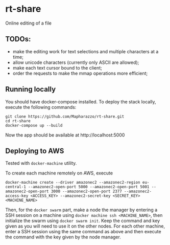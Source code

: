 # rt-share
Online editing of a file

## TODOs:
- make the editing work for text selections and multiple characters at a time;
- allow unicode characters (currently only ASCII are allowed);
- make each text cursor bound to the client;
- order the requests to make the mmap operations more efficient;

## Running locally
You should have docker-compose installed. To deploy the stack locally, execute the following commands:

```
git clone https://github.com/Mapharazzo/rt-share.git
cd rt-share
docker-compose up --build
```

Now the app should be available at http://localhost:5000

## Deploying to AWS
Tested with `docker-machine` utility.

To create each machine remotely on AWS, execute

```
docker-machine create --driver amazonec2 --amazonec2-region eu-central-1 --amazonec2-open-port 5000 --amazonec2-open-port 5001 --amazonec2-open-port 3000 --amazonec2-open-port 2377 --amazonec2-access-key <ACCESS_KEY> --amazonec2-secret-key <SECRET_KEY> <MACHINE_NAME>
```

Then, for the `docker swarm` part, make a node the manager by entering a SSH session on a machine using `docker machine ssh <MACHINE_NAME>`, then initialize the swarm using `docker swarm init`. Keep the command and key given as you will need to use it on the other nodes.
For each other machine, enter a SSH session using the same command as above and then execute the command with the key given by the node manager.